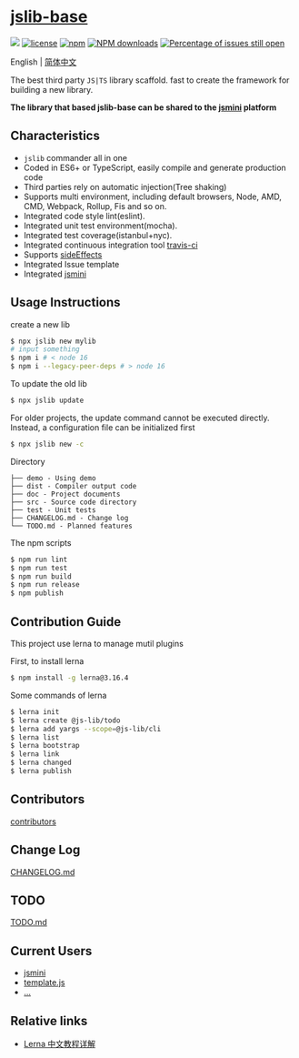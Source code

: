 # [jslib-base](https://github.com/yanhaijing/jslib-base)

[![](https://img.shields.io/badge/Powered%20by-jslib%20base-brightgreen.svg)](https://github.com/yanhaijing/jslib-base)
[![license](https://img.shields.io/badge/license-MIT-blue.svg)](https://github.com/yanhaijing/jslib-base/blob/master/LICENSE)
[![npm](https://img.shields.io/badge/npm-1.6.0-orange.svg)](https://www.npmjs.com/package/@js-lib/cli)
[![NPM downloads](http://img.shields.io/npm/dm/@js-lib/cli.svg?style=flat-square)](http://www.npmtrends.com/@js-lib/cli)
[![Percentage of issues still open](http://isitmaintained.com/badge/open/yanhaijing/jslib-base.svg)](http://isitmaintained.com/project/yanhaijing/jslib-base 'Percentage of issues still open')

English | [简体中文](./README.zh-CN.md)

The best third party `JS|TS` library scaffold. fast to create the framework for building a new library.

**The library that based jslib-base can be shared to the [jsmini](https://github.com/jsmini) platform**

## Characteristics

-   `jslib` commander all in one
-   Coded in ES6+ or TypeScript, easily compile and generate production code
-   Third parties rely on automatic injection(Tree shaking)
-   Supports multi environment, including default browsers, Node, AMD, CMD, Webpack, Rollup, Fis and so on.
-   Integrated code style lint(eslint).
-   Integrated unit test environment(mocha).
-   Integrated test coverage(istanbul+nyc).
-   Integrated continuous integration tool [travis-ci](https://www.travis-ci.org/)
-   Supports [sideEffects](https://github.com/webpack/webpack/tree/master/examples/side-effects)
-   Integrated Issue template
-   Integrated [jsmini](https://github.com/jsmini)

## Usage Instructions
create a new lib

```bash
$ npx jslib new mylib
# input something
$ npm i # < node 16
$ npm i --legacy-peer-deps # > node 16
```

To update the old lib

```bash
$ npx jslib update
```

For older projects, the update command cannot be executed directly. Instead, a configuration file can be initialized first

```bash
$ npx jslib new -c
```

Directory

```
├── demo - Using demo
├── dist - Compiler output code
├── doc - Project documents
├── src - Source code directory
├── test - Unit tests
├── CHANGELOG.md - Change log
└── TODO.md - Planned features
```

The npm scripts

```bash
$ npm run lint
$ npm run test
$ npm run build
$ npm run release
$ npm publish
```

## Contribution Guide

This project use lerna to manage mutil plugins

First, to install lerna

```bash
$ npm install -g lerna@3.16.4
```

Some commands of lerna

```bash
$ lerna init
$ lerna create @js-lib/todo
$ lerna add yargs --scope=@js-lib/cli
$ lerna list
$ lerna bootstrap
$ lerna link
$ lerna changed
$ lerna publish
```

## Contributors

[contributors](https://github.com/yanhaijing/jslib-base/graphs/contributors)

## Change Log

[CHANGELOG.md](./CHANGELOG.md)

## TODO

[TODO.md](./TODO.md)

## Current Users

-   [jsmini](https://github.com/jsmini)
-   [template.js](https://github.com/yanhaijing/template.js)
-   [...](https://github.com/yanhaijing/jslib-base/issues/10)

## Relative links

-   [Lerna 中文教程详解](https://juejin.im/post/5ced1609e51d455d850d3a6c)
